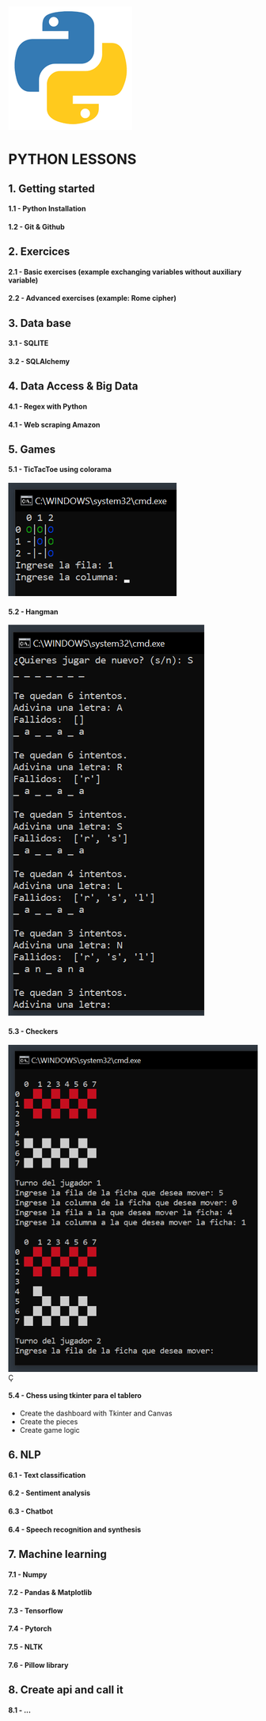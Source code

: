 ![](https://github.com/DamianPyCoder/DamianPyCoder/blob/main/icons/python.png)

# PYTHON LESSONS

## 1. Getting started 
#### 1.1 - Python Installation
#### 1.2 - Git & Github

##

## 2. Exercices
#### 2.1 - Basic exercises (example exchanging variables without auxiliary variable)
#### 2.2 - Advanced exercises (example: Rome cipher)

##

## 3. Data base
#### 3.1 - SQLITE
#### 3.2 - SQLAlchemy

##

## 4. Data Access & Big Data
#### 4.1 - Regex with Python
#### 4.1 - Web scraping Amazon

##

## 5. Games
#### 5.1 - TicTacToe using colorama
![](https://github.com/DamianPyCoder/Python__TEACHING_in_Youtube/blob/main/Games/IMAGES/TRESENRAYA.png)
#### 5.2 - Hangman 
![](https://github.com/DamianPyCoder/Python__TEACHING_in_Youtube/blob/main/Games/IMAGES/HANGMAN.png)
#### 5.3 - Checkers
![](https://github.com/DamianPyCoder/Python__TEACHING_in_Youtube/blob/main/Games/IMAGES/CHECKERS.png)
Ç
#### 5.4 - Chess using tkinter para el tablero
   - Create the dashboard with Tkinter and Canvas
   - Create the pieces
   - Create game logic
   
##

## 6. NLP
#### 6.1 - Text classification
#### 6.2 - Sentiment analysis
#### 6.3 - Chatbot
#### 6.4 - Speech recognition and synthesis

##

## 7. Machine learning
#### 7.1 - Numpy
#### 7.2 - Pandas & Matplotlib
#### 7.3 - Tensorflow
#### 7.4 - Pytorch
#### 7.5 - NLTK
#### 7.6 - Pillow library 

##

## 8. Create api and call it
#### 8.1 - ...


